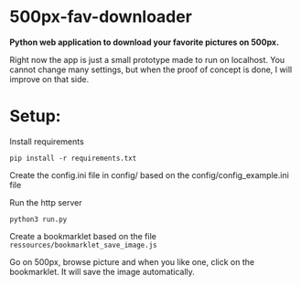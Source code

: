 # 500px-fav-downloader
**Python web application to download your favorite pictures on 500px.**

Right now the app is just a small prototype made to run on localhost. You cannot change many settings, but when the proof of concept is done, I will improve on that side.

# Setup:

Install requirements
 
````
pip install -r requirements.txt
````

Create the config.ini file in config/ based on the config/config_example.ini file
 
Run the http server
````
python3 run.py
````

Create a bookmarklet based on the file `ressources/bookmarklet_save_image.js`

Go on 500px, browse picture and when you like one, click on the bookmarklet. It will save the image automatically.
